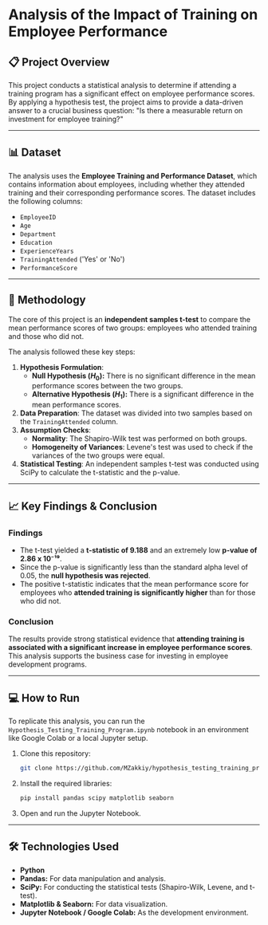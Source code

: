 # Analysis of the Impact of Training on Employee Performance

## 📋 Project Overview

This project conducts a statistical analysis to determine if attending a training program has a significant effect on employee performance scores. By applying a hypothesis test, the project aims to provide a data-driven answer to a crucial business question: "Is there a measurable return on investment for employee training?"

---

## 📊 Dataset

The analysis uses the **Employee Training and Performance Dataset**, which contains information about employees, including whether they attended training and their corresponding performance scores. The dataset includes the following columns:

* `EmployeeID`
* `Age`
* `Department`
* `Education`
* `ExperienceYears`
* `TrainingAttended` ('Yes' or 'No')
* `PerformanceScore`

---

## 🔬 Methodology

The core of this project is an **independent samples t-test** to compare the mean performance scores of two groups: employees who attended training and those who did not.

The analysis followed these key steps:
1.  **Hypothesis Formulation**:
    * **Null Hypothesis ($H_0$):** There is no significant difference in the mean performance scores between the two groups.
    * **Alternative Hypothesis ($H_1$):** There is a significant difference in the mean performance scores.
2.  **Data Preparation**: The dataset was divided into two samples based on the `TrainingAttended` column.
3.  **Assumption Checks**:
    * **Normality**: The Shapiro-Wilk test was performed on both groups.
    * **Homogeneity of Variances**: Levene's test was used to check if the variances of the two groups were equal.
4.  **Statistical Testing**: An independent samples t-test was conducted using SciPy to calculate the t-statistic and the p-value.

---

## 📈 Key Findings & Conclusion

### Findings

* The t-test yielded a **t-statistic of 9.188** and an extremely low **p-value of 2.86 x 10⁻¹⁹**.
* Since the p-value is significantly less than the standard alpha level of 0.05, the **null hypothesis was rejected**.
* The positive t-statistic indicates that the mean performance score for employees who **attended training is significantly higher** than for those who did not.

### Conclusion

The results provide strong statistical evidence that **attending training is associated with a significant increase in employee performance scores**. This analysis supports the business case for investing in employee development programs.

---

## 💻 How to Run

To replicate this analysis, you can run the `Hypothesis_Testing_Training_Program.ipynb` notebook in an environment like Google Colab or a local Jupyter setup.

1.  Clone this repository:
    ```bash
    git clone https://github.com/MZakkiy/hypothesis_testing_training_program.git
    ```
2.  Install the required libraries:
    ```bash
    pip install pandas scipy matplotlib seaborn
    ```
3.  Open and run the Jupyter Notebook.

---

## 🛠️ Technologies Used

* **Python**
* **Pandas:** For data manipulation and analysis.
* **SciPy:** For conducting the statistical tests (Shapiro-Wilk, Levene, and t-test).
* **Matplotlib & Seaborn:** For data visualization.
* **Jupyter Notebook / Google Colab:** As the development environment.
